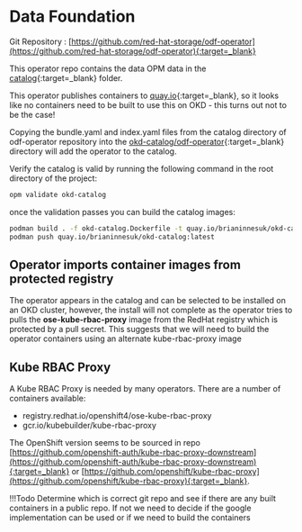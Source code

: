 # Data Foundation

<!--- cSpell:ignore kube kubebuilder openshift brianinnesuk -->

Git Repository : [https://github.com/red-hat-storage/odf-operator](https://github.com/red-hat-storage/odf-operator){:target=_blank}

This operator repo contains the data OPM data in the [catalog](https://github.com/red-hat-storage/odf-operator/tree/main/catalog){:target=_blank} folder.

This operator publishes containers to [quay.io](https://quay.io/organization/ocs-dev){:target=_blank}, so it looks like no containers need to be built to use this on OKD - this turns out not to be the case!

Copying the bundle.yaml and index.yaml files from the catalog directory of odf-operator repository into the [okd-catalog/odf-operator](https://github.com/brianinnes/okd-catalog/tree/main/okd-catalog/odf-operator){:target=_blank} directory will add the operator to the catalog.

Verify the catalog is valid by running the following command in the root directory of the project:

```bash
opm validate okd-catalog
```

once the validation passes you can build the catalog images:

```bash
podman build . -f okd-catalog.Dockerfile -t quay.io/brianinnesuk/okd-catalog:latest
podman push quay.io/brianinnesuk/okd-catalog:latest
```

## Operator imports container images from protected registry

The operator appears in the catalog and can be selected to be installed on an OKD cluster, however, the install will not complete as the operator tries to pulls the **ose-kube-rbac-proxy** image from the RedHat registry which is protected by a pull secret.  This suggests that we will need to build the operator containers using an alternate kube-rbac-proxy image

## Kube RBAC Proxy

A Kube RBAC Proxy is needed by many operators.  There are a number of containers available:

- registry.redhat.io/openshift4/ose-kube-rbac-proxy
- gcr.io/kubebuilder/kube-rbac-proxy

The OpenShift version seems to be sourced in repo [https://github.com/openshift-auth/kube-rbac-proxy-downstream](https://github.com/openshift-auth/kube-rbac-proxy-downstream){:target=_blank} or [https://github.com/openshift/kube-rbac-proxy](https://github.com/openshift/kube-rbac-proxy){:target=_blank}.

!!!Todo
    Determine which is correct git repo and see if there are any built containers in a public repo.  If not we need to decide if the google implementation can be used or if we need to build the containers
